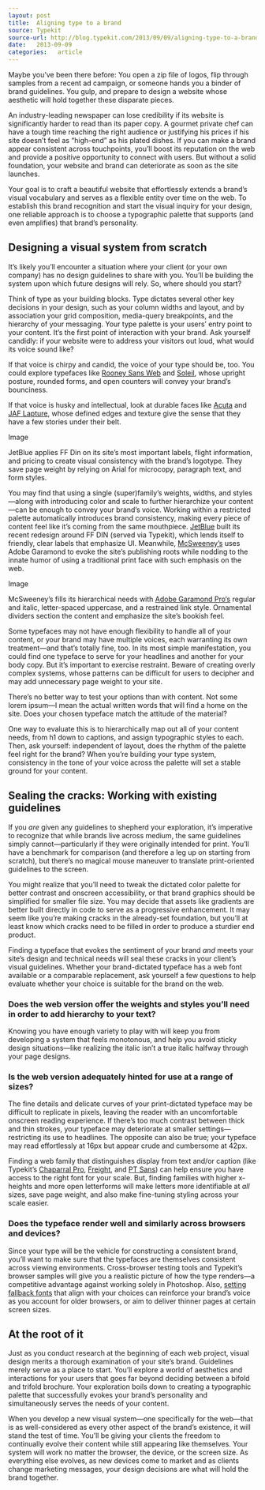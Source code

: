 ```yaml
---
layout: post
title:  Aligning type to a brand
source: Typekit
source-url: http://blog.typekit.com/2013/09/09/aligning-type-to-a-brand/
date:   2013-09-09
categories:   article
---
```


Maybe you’ve been there before: You open a zip file of logos, flip through samples from a recent ad campaign, or someone hands you a binder of brand guidelines. You gulp, and prepare to design a website whose aesthetic will hold together these disparate pieces.

An industry-leading newspaper can lose credibility if its website is significantly harder to read than its paper copy. A gourmet private chef can have a tough time reaching the right audience or justifying his prices if his site doesn’t feel as “high-end” as his plated dishes. If you can make a brand appear consistent across touchpoints, you’ll boost its reputation on the web and provide a positive opportunity to connect with users. But without a solid foundation, your website and brand can deteriorate as soon as the site launches.

Your goal is to craft a beautiful website that effortlessly extends a brand’s visual vocabulary and serves as a flexible entity over time on the web. To establish this brand recognition and start the visual inquiry for your design, one reliable approach is to choose a typographic palette that supports (and even amplifies) that brand’s personality.

## Designing a visual system from scratch

It’s likely you’ll encounter a situation where your client (or your own company) has no design guidelines to share with you. You’ll be building the system upon which future designs will rely. So, where should you start?

Think of type as your building blocks. Type dictates several other key decisions in your design, such as your column widths and layout, and by association your grid composition, media-query breakpoints, and the hierarchy of your messaging. Your type palette is your users’ entry point to your content. It’s the first point of interaction with your brand. Ask yourself candidly: if your website were to address your visitors out loud, what would its voice sound like?

If that voice is chirpy and candid, the voice of your type should be, too. You could explore typefaces like [Rooney Sans Web](https://typekit.com/fonts/rooney-sans) and [Soleil](https://typekit.com/fonts/soleil), whose upright posture, rounded forms, and open counters will convey your brand’s bounciness.

If that voice is husky and intellectual, look at durable faces like [Acuta](https://typekit.com/fonts/acuta) and [JAF Lapture](https://typekit.com/fonts/jaf-lapture), whose defined edges and texture give the sense that they have a few stories under their belt.

Image

<p class="caption">JetBlue applies FF Din on its site’s most important labels, flight information, and pricing to create visual consistency with the brand’s logotype. They save page weight by relying on Arial for microcopy, paragraph text, and form styles.</p>

You may find that using a single (super)family’s weights, widths, and styles—along with introducing color and scale to further hierarchize your content—can be enough to convey your brand’s voice. Working within a restricted palette automatically introduces brand consistency, making every piece of content feel like it’s coming from the same mouthpiece. [JetBlue](http://www.jetblue.com/#/) built its recent redesign around FF DIN (served via Typekit), which lends itself to friendly, clear labels that emphasize UI. Meanwhile, [McSweeney’s](http://www.mcsweeneys.net/tendency) uses Adobe Garamond to evoke the site’s publishing roots while nodding to the innate humor of using a traditional print face with such emphasis on the web.

Image

<p class="caption">McSweeney’s fills its hierarchical needs with <a href="https://typekit.com/fonts/adobe-garamond-pro">Adobe Garamond Pro‘s</a> regular and italic, letter-spaced uppercase, and a restrained link style. Ornamental dividers section the content and emphasize the site’s bookish feel.</p>

Some typefaces may not have enough flexibility to handle all of your content, or your brand may have multiple voices, each warranting its own treatment—and that’s totally fine, too. In its most simple manifestation, you could find one typeface to serve for your headlines and another for your body copy. But it’s important to exercise restraint. Beware of creating overly complex systems, whose patterns can be difficult for users to decipher and may add unnecessary page weight to your site.

There’s no better way to test your options than with content. Not some lorem ipsum—I mean the actual written words that will find a home on the site. Does your chosen typeface match the attitude of the material?

One way to evaluate this is to hierarchically map out all of your content needs, from h1 down to captions, and assign typographic styles to each. Then, ask yourself: independent of layout, does the rhythm of the palette feel right for the brand? When you’re building your type system, consistency in the tone of your voice across the palette will set a stable ground for your content.

## Sealing the cracks: Working with existing guidelines

If you *are* given any guidelines to shepherd your exploration, it’s imperative to recognize that while brands live across medium, the same guidelines simply cannot—particularly if they were originally intended for print. You’ll have a benchmark for comparison (and therefore a leg up on starting from scratch), but there’s no magical mouse maneuver to translate print-oriented guidelines to the screen.

You might realize that you’ll need to tweak the dictated color palette for better contrast and onscreen accessibility, or that brand graphics should be simplified for smaller file size. You may decide that assets like gradients are better built directly in code to serve as a progressive enhancement. It may seem like you’re making cracks in the already-set foundation, but you’ll at least know which cracks need to be filled in order to produce a sturdier end product.

Finding a typeface that evokes the sentiment of your brand *and* meets your site’s design and technical needs will seal these cracks in your client’s visual guidelines. Whether your brand-dictated typeface has a web font available or a comparable replacement, ask yourself a few questions to help evaluate whether your choice is suitable for the brand on the web.

### Does the web version offer the weights and styles you’ll need in order to add hierarchy to your text?

Knowing you have enough variety to play with will keep you from developing a system that feels monotonous, and help you avoid sticky design situations—like realizing the italic isn’t a true italic halfway through your page designs.

### Is the web version adequately hinted for use at a range of sizes?

The fine details and delicate curves of your print-dictated typeface may be difficult to replicate in pixels, leaving the reader with an uncomfortable onscreen reading experience. If there’s too much contrast between thick and thin strokes, your typeface may deteriorate at smaller settings—restricting its use to headlines. The opposite can also be true; your typeface may read effortlessly at 16px but appear crude and cumbersome at 42px.

Finding a web family that distinguishes display from text and/or caption (like Typekit’s [Chaparral Pro](https://typekit.com/search/fonts?query=chaparral+pro), [Freight](https://typekit.com/search/fonts?query=freight), and [PT Sans](https://typekit.com/search/fonts?query=pt+sans)) can help ensure you have access to the right font for your scale. But, finding families with higher x-heights and more open letterforms will make letters more identifiable at *all* sizes, save page weight, and also make fine-tuning styling across your scale easier.

### Does the typeface render well and similarly across browsers and devices?

Since your type will be the vehicle for constructing a consistent brand, you’ll want to make sure that the typefaces are themselves consistent across viewing environments. Cross-browser testing tools and Typekit’s browser samples will give you a realistic picture of how the type renders—a competitive advantage against working solely in Photoshop. Also, [setting fallback fonts](http://blog.typekit.com/2011/03/24/type-study-choosing-fallback-fonts/) that align with your choices can reinforce your brand’s voice as you account for older browsers, or aim to deliver thinner pages at certain screen sizes.

## At the root of it

Just as you conduct research at the beginning of each web project, visual design merits a thorough examination of your site’s brand. Guidelines merely serve as a place to start. You’ll explore a world of aesthetics and interactions for your users that goes far beyond deciding between a bifold and trifold brochure. Your exploration boils down to creating a typographic palette that successfully evokes your brand’s personality and simultaneously serves the needs of your content.

When you develop a new visual system—one specifically for the web—that is as well-considered as every other aspect of the brand’s existence, it will stand the test of time. You’ll be giving your clients the freedom to continually evolve their content while still appearing like themselves. Your system will work no matter the browser, the device, or the screen size. As everything else evolves, as new devices come to market and as clients change marketing messages, your design decisions are what will hold the brand together.
